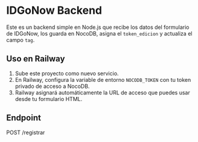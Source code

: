 
# IDGoNow Backend

Este es un backend simple en Node.js que recibe los datos del formulario de IDGoNow, los guarda en NocoDB, asigna el `token_edicion` y actualiza el campo `tag`.

## Uso en Railway

1. Sube este proyecto como nuevo servicio.
2. En Railway, configura la variable de entorno `NOCODB_TOKEN` con tu token privado de acceso a NocoDB.
3. Railway asignará automáticamente la URL de acceso que puedes usar desde tu formulario HTML.

## Endpoint

POST /registrar
